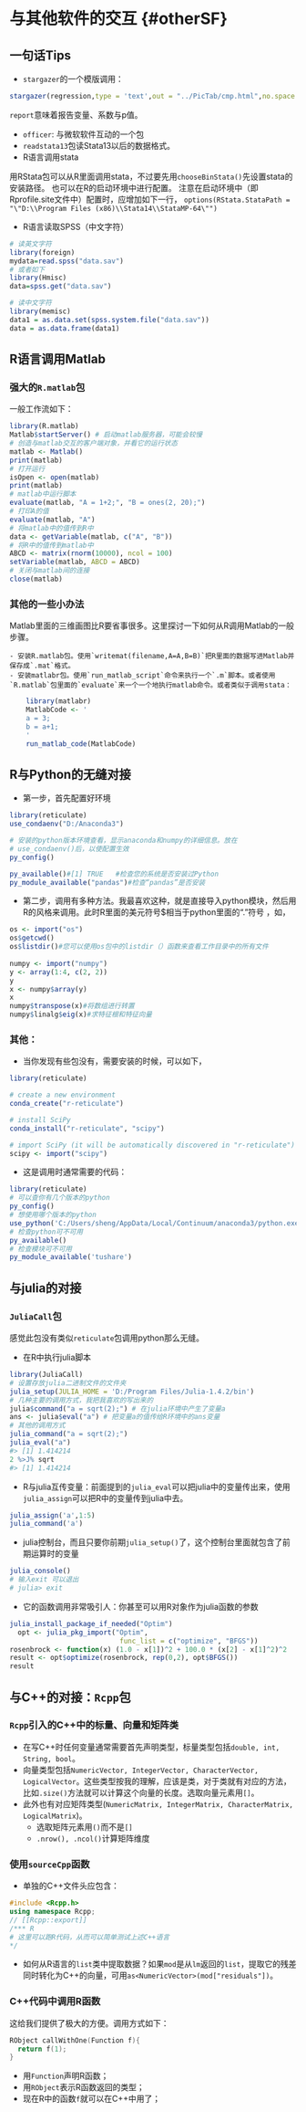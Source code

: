 
# 与其他软件的交互 {#otherSF}
## 一句话Tips
- `stargazer`的一个模版调用：

```r
stargazer(regression,type = 'text',out = "../PicTab/cmp.html",no.space = T,report = c('vcp'))
```
`report`意味着报告变量、系数与p值。

- `officer`: 与微软软件互动的一个包
- `readstata13`包读Stata13以后的数据格式。
- R语言调用stata

用RStata包可以从R里面调用stata，不过要先用`chooseBinStata()`先设置stata的安装路径。 也可以在R的启动环境中进行配置。
注意在启动环境中（即Rprofile.site文件中）配置时，应增加如下一行，
`options(RStata.StataPath = "\"D:\\Program Files (x86)\\Stata14\\StataMP-64\"")`

- R语言读取SPSS（中文字符）

```r
# 读英文字符
library(foreign)  
mydata=read.spss("data.sav")  
# 或者如下
library(Hmisc)  
data=spss.get("data.sav") 

# 读中文字符
library(memisc)
data1 = as.data.set(spss.system.file("data.sav"))
data = as.data.frame(data1)
```

## R语言调用Matlab
### 强大的`R.matlab`包
一般工作流如下：

```r
library(R.matlab)
Matlab$startServer() # 启动matlab服务器，可能会较慢
# 创造与matlab交互的客户端对象，并看它的运行状态
matlab <- Matlab()
print(matlab)
# 打开运行
isOpen <- open(matlab)
print(matlab)
# matlab中运行脚本
evaluate(matlab, "A = 1+2;", "B = ones(2, 20);")
# 打印A的值
evaluate(matlab, "A")
# 将matlab中的值传到R中
data <- getVariable(matlab, c("A", "B"))
# 将R中的值传到matlab中
ABCD <- matrix(rnorm(10000), ncol = 100)
setVariable(matlab, ABCD = ABCD)
# 关闭与matlab间的连接
close(matlab)
```

### 其他的一些小办法
Matlab里面的三维画图比R要省事很多。这里探讨一下如何从R调用Matlab的一般步骤。

    - 安装R.matlab包。使用`writemat(filename,A=A,B=B)`把R里面的数据写进Matlab并保存成`.mat`格式。
    - 安装matlabr包。使用`run_matlab_script`命令来执行一个`.m`脚本。或者使用`R.matlab`包里面的`evaluate`来一个一个地执行matlab命令。或者类似于调用stata：
    

```r
    library(matlabr)
    MatlabCode <- '
    a = 3;
    b = a+1;
    '
    run_matlab_code(MatlabCode)
```

## R与Python的无缝对接
- 第一步，首先配置好环境

```r
library(reticulate)
use_condaenv("D:/Anaconda3")

# 安装的python版本环境查看，显示anaconda和numpy的详细信息。放在
# use_condaenv()后，以使配置生效
py_config()

py_available()#[1] TRUE   #检查您的系统是否安装过Python
py_module_available("pandas")#检查“pandas”是否安装
```

- 第二步，调用有多种方法。我最喜欢这种，就是直接导入python模块，然后用R的风格来调用。此时R里面的美元符号$相当于python里面的“.”符号 ，如，


```r
os <- import("os")
os$getcwd()
os$listdir()#您可以使用os包中的listdir（）函数来查看工作目录中的所有文件
 
numpy <- import("numpy")
y <- array(1:4, c(2, 2))
y
x <- numpy$array(y)
x
numpy$transpose(x)#将数组进行转置
numpy$linalg$eig(x)#求特征根和特征向量
```
### 其他：
- 当你发现有些包没有，需要安装的时候，可以如下，

```r
library(reticulate)

# create a new environment 
conda_create("r-reticulate")

# install SciPy
conda_install("r-reticulate", "scipy")

# import SciPy (it will be automatically discovered in "r-reticulate")
scipy <- import("scipy")
```
- 这是调用时通常需要的代码：

```r
library(reticulate)
# 可以查你有几个版本的python
py_config()
# 想使用哪个版本的python
use_python('C:/Users/sheng/AppData/Local/Continuum/anaconda3/python.exe')
# 检查python可不可用
py_available()
# 检查模块可不可用
py_module_available('tushare')
```

## 与julia的对接
### `JuliaCall`包
感觉此包没有类似`reticulate`包调用python那么无缝。

- 在R中执行julia脚本

```r
library(JuliaCall)
# 设置存放julia二进制文件的文件夹
julia_setup(JULIA_HOME = 'D:/Program Files/Julia-1.4.2/bin')
# 几种主要的调用方式，我把我喜欢的写出来的
julia$command("a = sqrt(2);") # 在julia环境中产生了变量a
ans <- julia$eval("a") # 把变量a的值传给R环境中的ans变量
# 其他的调用方式
julia_command("a = sqrt(2);")
julia_eval("a")
#> [1] 1.414214
2 %>J% sqrt
#> [1] 1.414214
```
- R与julia互传变量：前面提到的`julia_eval`可以把julia中的变量传出来，使用`julia_assign`可以把R中的变量传到julia中去。

```r
julia_assign('a',1:5)
julia_command('a')
```

- julia控制台，而且只要你前期`julia_setup()`了，这个控制台里面就包含了前期运算时的变量

```r
julia_console()
# 输入exit 可以退出
# julia> exit
```

- 它的函数调用非常吸引人：你甚至可以用R对象作为julia函数的参数

```r
julia_install_package_if_needed("Optim")
  opt <- julia_pkg_import("Optim",
                           func_list = c("optimize", "BFGS"))
rosenbrock <- function(x) (1.0 - x[1])^2 + 100.0 * (x[2] - x[1]^2)^2
result <- opt$optimize(rosenbrock, rep(0,2), opt$BFGS())
result
```

## 与C++的对接：`Rcpp`包
### `Rcpp`引入的C++中的标量、向量和矩阵类

- 在写C++时任何变量通常需要首先声明类型，标量类型包括`double, int, String, bool`。
- 向量类型包括`NumericVector, IntegerVector, CharacterVector, LogicalVector`。这些类型按我的理解，应该是类，对于类就有对应的方法，比如`.size()`方法就可以计算这个向量的长度。选取向量元素用`[]`。
- 此外也有对应矩阵类型(`NumericMatrix, IntegerMatrix, CharacterMatrix, LogicalMatrix`)。
  - 选取矩阵元素用`()`而不是`[]`
  - `.nrow(), .ncol()`计算矩阵维度

### 使用`sourceCpp`函数
- 单独的C++文件头应包含：
```c++
#include <Rcpp.h>
using namespace Rcpp;
// [[Rcpp::export]]
/*** R
# 这里可以跑R代码，从而可以简单测试上述C++语言
*/
```
- 如何从R语言的`list`类中提取数据？如果`mod`是从`lm`返回的`list`，提取它的残差同时转化为C++的向量，可用`as<NumericVector>(mod["residuals"])`。
### C++代码中调用R函数
这给我们提供了极大的方便。调用方式如下：
```c++
RObject callWithOne(Function f){
  return f(1);
}
```
  - 用`Function`声明R函数；
  - 用`RObject`表示R函数返回的类型；
  - 现在R中的函数`f`就可以在C++中用了；
